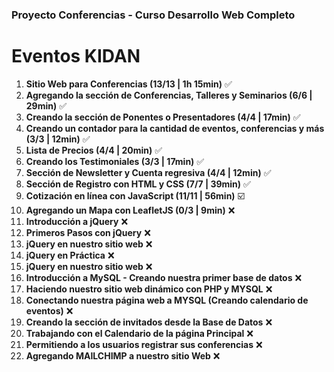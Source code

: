 ### Proyecto Conferencias -  Curso Desarrollo Web Completo

# Eventos KIDAN

1. **Sitio Web para Conferencias (13/13 | 1h 15min)** :white_check_mark:
1. **Agregando la sección de Conferencias, Talleres y Seminarios (6/6 | 29min)** :white_check_mark:
1. **Creando la sección de Ponentes o Presentadores (4/4 | 17min)** :white_check_mark:
1. **Creando un contador para la cantidad de eventos, conferencias y más (3/3 | 12min)** :white_check_mark:
1. **Lista de Precios (4/4 | 20min)** :white_check_mark:
1. **Creando los Testimoniales (3/3 | 17min)** :white_check_mark:
1. **Sección de Newsletter y Cuenta regresiva (4/4 | 12min)** :white_check_mark:
1. **Sección de Registro con HTML y CSS (7/7 | 39min)** :white_check_mark:
1. **Cotización en línea con JavaScript (11/11 | 56min)** :ballot_box_with_check:
1. **Agregando un Mapa con LeafletJS (0/3 | 9min)** :x:
1. **Introducción a jQuery** :x:
1. **Primeros Pasos con jQuery** :x:
1. **jQuery en nuestro sitio web** :x:
1. **jQuery en Práctica** :x:
1. **jQuery en nuestro sitio web** :x:
1. **Introducción a MySQL - Creando nuestra primer base de datos** :x:
1. **Haciendo nuestro sitio web dinámico con PHP y MYSQL** :x:
1. **Conectando nuestra página web a MYSQL (Creando calendario de eventos)** :x:
1. **Creando la sección de invitados desde la Base de Datos** :x:
1.  **Trabajando con el Calendario de la página Principal** :x:
1. **Permitiendo a los usuarios registrar sus conferencias** :x:
1.  **Agregando MAILCHIMP a nuestro sitio Web** :x:

